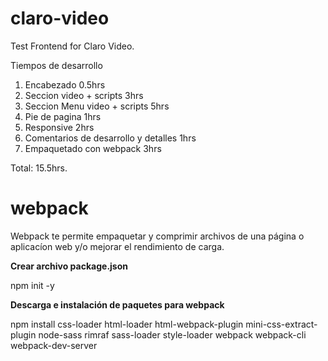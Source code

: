 # claro-video
Test Frontend for Claro Video.

Tiempos de desarrollo
1. Encabezado 0.5hrs
2. Seccion video + scripts 3hrs
3. Seccion Menu video + scripts 5hrs
4. Pie de pagina 1hrs
5. Responsive 2hrs
6. Comentarios de desarrollo y detalles 1hrs
7. Empaquetado con webpack 3hrs

Total: 15.5hrs.

# webpack

Webpack te permite empaquetar y comprimir archivos de una página o aplicacíon web y/o mejorar el rendimiento de carga. 

**Crear archivo package.json**

npm init -y

**Descarga e instalación de paquetes para webpack** 

npm install css-loader html-loader html-webpack-plugin mini-css-extract-plugin node-sass rimraf sass-loader style-loader webpack webpack-cli webpack-dev-server
